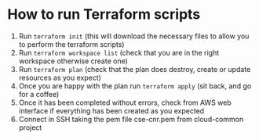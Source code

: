 # How to run Terraform scripts
1. Run `terraform init` (this will download the necessary files to allow you to perform the terraform scripts)
2. Run `terraform workspace list` (check that you are in the right workspace otherwise create one)
3. Run `terraform plan` (check that the plan does destroy, create or update resources as you expect)
4. Once you are happy with the plan run `terraform apply` (sit back, and go for a coffee)
5. Once it has been completed without errors, check from AWS web interface if everything has been created as you expected
6. Connect in SSH taking the pem file cse-cnr.pem from cloud-common project